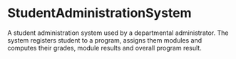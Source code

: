 # StudentAdministrationSystem
A student administration system used by a departmental administrator. The system registers student to a program, assigns them modules and computes their grades, module results and overall program result. 
